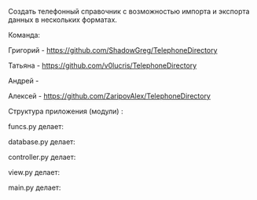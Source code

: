 Создать телефонный справочник с возможностью импорта и экспорта данных в нескольких форматах.

Команда:

Григорий - https://github.com/ShadowGreg/TelephoneDirectory

Татьяна - https://github.com/v0lucris/TelephoneDirectory

Андрей -

Алексей - https://github.com/ZaripovAlex/TelephoneDirectory

Структура приложения (модули) :

funcs.py        делает:

database.py     делает:

controller.py   делает:

view.py         делает:

main.py         делает:
